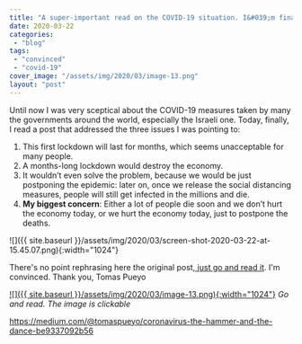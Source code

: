 ```yaml
---
title: "A super-important read on the COVID-19 situation. I&#039;m finally convinced"
date: 2020-03-22
categories: 
 - "blog"
tags: 
 - "convinced"
 - "covid-19"
cover_image: "/assets/img/2020/03/image-13.png"
layout: "post"
---
```


Until now I was very sceptical about the COVID-19 measures taken by many the governments around the world, especially the Israeli one. Today, finally, I read a post that addressed the three issues I was pointing to:

1. This first lockdown will last for months, which seems unacceptable for many people.
2. A months-long lockdown would destroy the economy.
3. It wouldn’t even solve the problem, because we would be just postponing the epidemic: later on, once we release the social distancing measures, people will still get infected in the millions and die.
4. **My biggest concern**: Either a lot of people die soon and we don’t hurt the economy today, or we hurt the economy today, just to postpone the deaths.

![]({{ site.baseurl }}/assets/img/2020/03/screen-shot-2020-03-22-at-15.45.07.png){:width="1024"}

There's no point rephrasing here the original post,[ just go and read it](https://medium.com/@tomaspueyo/coronavirus-the-hammer-and-the-dance-be9337092b56). I'm convinced. Thank you,  Tomas Pueyo

[![]({{ site.baseurl }}/assets/img/2020/03/image-13.png){:width="1024"}](https://medium.com/@tomaspueyo/coronavirus-the-hammer-and-the-dance-be9337092b56)
*Go and read. The image is clickable*

<https://medium.com/@tomaspueyo/coronavirus-the-hammer-and-the-dance-be9337092b56>
